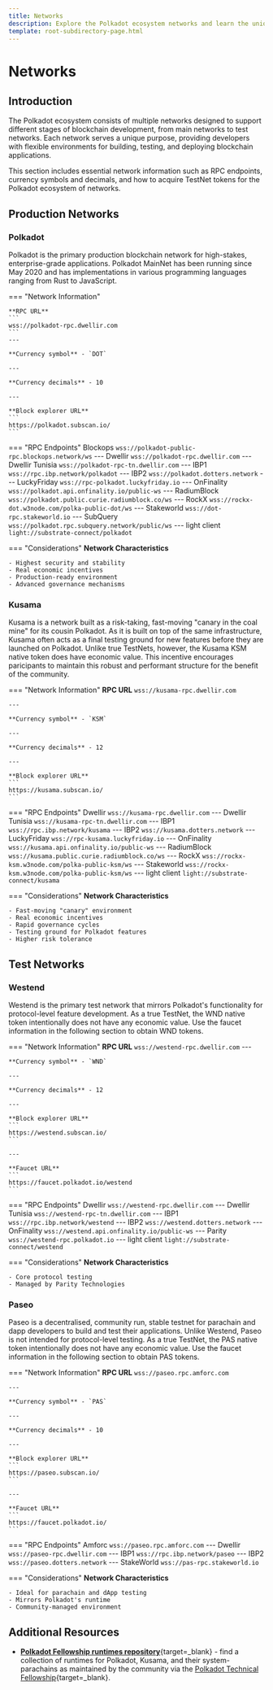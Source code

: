 ```yaml
---
title: Networks
description: Explore the Polkadot ecosystem networks and learn the unique purposes of each, tailored for blockchain innovation, testing, and enterprise-grade solutions.
template: root-subdirectory-page.html
---
```


# Networks

## Introduction

The Polkadot ecosystem consists of multiple networks designed to support different stages of blockchain development, from main networks to test networks. Each network serves a unique purpose, providing developers with flexible environments for building, testing, and deploying blockchain applications.

This section includes essential network information such as RPC endpoints, currency symbols and decimals, and how to acquire TestNet tokens for the Polkadot ecosystem of networks.

## Production Networks

### Polkadot

Polkadot is the primary production blockchain network for high-stakes, enterprise-grade applications. Polkadot MainNet has been running since May 2020 and has implementations in various programming languages ranging from Rust to JavaScript.

=== "Network Information"
    
    **RPC URL** 
    ```
    wss://polkadot-rpc.dwellir.com
    ```
    ---

    **Currency symbol** - `DOT`

    ---
    
    **Currency decimals** - 10

    ---

    **Block explorer URL**
    ```
    https://polkadot.subscan.io/
    ```


=== "RPC Endpoints"
    Blockops
    ```
    wss://polkadot-public-rpc.blockops.network/ws
    ```
    ---
    Dwellir
    ```
    wss://polkadot-rpc.dwellir.com
    ```
    ---
    Dwellir Tunisia
    ```
    wss://polkadot-rpc-tn.dwellir.com
    ```
    ---
    IBP1
    ```
    wss://rpc.ibp.network/polkadot
    ```
    ---
    IBP2
    ```
    wss://polkadot.dotters.network
    ```
    ---
    LuckyFriday
    ```
    wss://rpc-polkadot.luckyfriday.io
    ```
    ---
    OnFinality
    ```
    wss://polkadot.api.onfinality.io/public-ws
    ```
    ---
    RadiumBlock 
    ```
    wss://polkadot.public.curie.radiumblock.co/ws
    ```
    ---
    RockX 
    ```
    wss://rockx-dot.w3node.com/polka-public-dot/ws
    ```
    ---
    Stakeworld 
    ```
    wss://dot-rpc.stakeworld.io
    ```
    ---
    SubQuery
    ```
    wss://polkadot.rpc.subquery.network/public/ws
    ```
    ---
    light client
    ```
    light://substrate-connect/polkadot
    ```

=== "Considerations"
    **Network Characteristics**
    
    - Highest security and stability
    - Real economic incentives
    - Production-ready environment
    - Advanced governance mechanisms

### Kusama

Kusama is a network built as a risk-taking, fast-moving "canary in the coal mine" for its cousin Polkadot. As it is built on top of the same infrastructure, Kusama often acts as a final testing ground for new features before they are launched on Polkadot. Unlike true TestNets, however, the Kusama KSM native token does have economic value. This incentive encourages paricipants to maintain this robust and performant structure for the benefit of the community.

=== "Network Information"
    **RPC URL** 
    ```
    wss://kusama-rpc.dwellir.com
    ```

    ---

    **Currency symbol** - `KSM`

    ---

    **Currency decimals** - 12

    ---
    
    **Block explorer URL** 
    ```
    https://kusama.subscan.io/
    ```

=== "RPC Endpoints"
    Dwellir
    ```
    wss://kusama-rpc.dwellir.com
    ```
    ---
    Dwellir Tunisia
    ```
    wss://kusama-rpc-tn.dwellir.com
    ```
    ---
    IBP1
    ```
    wss://rpc.ibp.network/kusama
    ```
    ---
    IBP2
    ```
    wss://kusama.dotters.network
    ```
    ---
    LuckyFriday
    ```
    wss://rpc-kusama.luckyfriday.io
    ```
    ---
    OnFinality
    ```
    wss://kusama.api.onfinality.io/public-ws
    ```
    ---
    RadiumBlock
    ```
    wss://kusama.public.curie.radiumblock.co/ws
    ```
    ---
    RockX
    ```
    wss://rockx-ksm.w3node.com/polka-public-ksm/ws
    ```
    ---
    Stakeworld
    ```
    wss://rockx-ksm.w3node.com/polka-public-ksm/ws
    ```
    ---
    light client
    ```
    light://substrate-connect/kusama
    ```

=== "Considerations"
    **Network Characteristics**

    - Fast-moving "canary" environment
    - Real economic incentives
    - Rapid governance cycles
    - Testing ground for Polkadot features
    - Higher risk tolerance

## Test Networks

### Westend

Westend is the primary test network that mirrors Polkadot's functionality for protocol-level feature development. As a true TestNet, the WND native token intentionally does not have any economic value. Use the faucet information in the following section to obtain WND tokens.

=== "Network Information"
    **RPC URL**
    ```
    wss://westend-rpc.dwellir.com
    ```
    ---
    
    **Currency symbol** - `WND`

    ---

    **Currency decimals** - 12

    ---
    
    **Block explorer URL**
    ```
    https://westend.subscan.io/
    ```

    ---

    **Faucet URL**
    ```
    https://faucet.polkadot.io/westend
    ```

=== "RPC Endpoints"
    Dwellir
    ```
    wss://westend-rpc.dwellir.com
    ```
    ---
    Dwellir Tunisia
    ```
    wss://westend-rpc-tn.dwellir.com
    ```
    ---
    IBP1
    ```
    wss://rpc.ibp.network/westend
    ```
    ---
    IBP2
    ```
    wss://westend.dotters.network
    ```
    ---
    OnFinality
    ```
    wss://westend.api.onfinality.io/public-ws
    ```
    ---
    Parity
    ```
    wss://westend-rpc.polkadot.io
    ```
    ---
    light client
    ```
    light://substrate-connect/westend
    ```

=== "Considerations"
    **Network Characteristics**
    
    - Core protocol testing
    - Managed by Parity Technologies

### Paseo

Paseo is a decentralised, community run, stable testnet for parachain and dapp developers to build and test their applications. Unlike Westend, Paseo is not intended for protocol-level testing. As a true TestNet, the PAS native token intentionally does not have any economic value. Use the faucet information in the following section to obtain PAS tokens.

=== "Network Information"
    **RPC URL**
    ```
    wss://paseo.rpc.amforc.com
    ```

    ---

    **Currency symbol** - `PAS`

    ---

    **Currency decimals** - 10

    ---

    **Block explorer URL**
    ```
    https://paseo.subscan.io/
    ```

    ---

    **Faucet URL**
    ```
    https://faucet.polkadot.io/
    ```

=== "RPC Endpoints"
    Amforc
    ```
    wss://paseo.rpc.amforc.com
    ```
    ---
    Dwellir
    ```
    wss://paseo-rpc.dwellir.com
    ```
    ---
    IBP1
    ```
    wss://rpc.ibp.network/paseo
    ```
    ---
    IBP2
    ```
    wss://paseo.dotters.network
    ```
    ---
    StakeWorld
    ```
    wss://pas-rpc.stakeworld.io
    ```

=== "Considerations"
    **Network Characteristics**

    - Ideal for parachain and dApp testing
    - Mirrors Polkadot's runtime
    - Community-managed environment

## Additional Resources

- [**Polkadot Fellowship runtimes repository**](https://github.com/polkadot-fellows/runtimes){target=\_blank} - find a collection of runtimes for Polkadot, Kusama, and their system-parachains as maintained by the community via the [Polkadot Technical Fellowship](https://wiki.polkadot.network/docs/learn-polkadot-technical-fellowship){target=\_blank}.